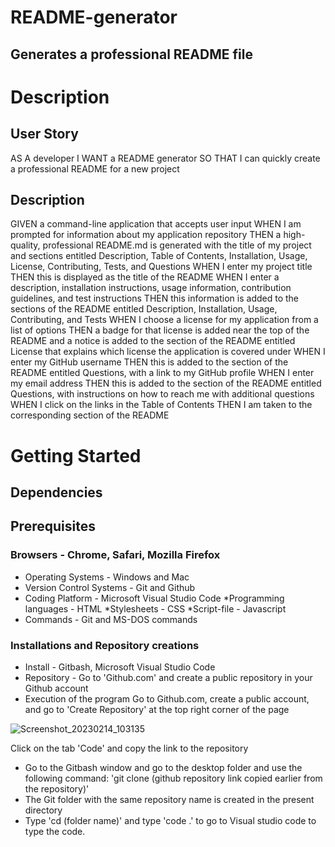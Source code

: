 # README-generator
## Generates a professional README file
# Description
## User Story
AS A developer
I WANT a README generator
SO THAT I can quickly create a professional README for a new project
## Description
GIVEN a command-line application that accepts user input
WHEN I am prompted for information about my application repository
THEN a high-quality, professional README.md is generated with the title of my project and sections entitled Description, Table of Contents, Installation, Usage, License, Contributing, Tests, and Questions
WHEN I enter my project title
THEN this is displayed as the title of the README
WHEN I enter a description, installation instructions, usage information, contribution guidelines, and test instructions
THEN this information is added to the sections of the README entitled Description, Installation, Usage, Contributing, and Tests
WHEN I choose a license for my application from a list of options
THEN a badge for that license is added near the top of the README and a notice is added to the section of the README entitled License that explains which license the application is covered under
WHEN I enter my GitHub username
THEN this is added to the section of the README entitled Questions, with a link to my GitHub profile
WHEN I enter my email address
THEN this is added to the section of the README entitled Questions, with instructions on how to reach me with additional questions
WHEN I click on the links in the Table of Contents
THEN I am taken to the corresponding section of the README
# Getting Started
## Dependencies
## Prerequisites
### Browsers - Chrome, Safari, Mozilla Firefox
* Operating Systems - Windows and Mac
* Version Control Systems - Git and Github
* Coding Platform - Microsoft Visual Studio Code *Programming languages - HTML *Stylesheets - CSS *Script-file - Javascript
* Commands - Git and MS-DOS commands
### Installations and Repository creations
* Install - Gitbash, Microsoft Visual Studio Code
* Repository - Go to 'Github.com' and create a public repository in your Github account
* Execution of the program
Go to Github.com, create a public account, and go to 'Create Repository' at the top right corner of the page

![Screenshot_20230214_103135](https://user-images.githubusercontent.com/122113060/223614562-5242e6fe-0889-4200-8293-6050ed8b97ac.png)

Click on the tab 'Code' and copy the link to the repository



* Go to the Gitbash window and go to the desktop folder and use the following command: 'git clone (github repository link copied earlier from the repository)'
* The Git folder with the same repository name is created in the present directory
* Type 'cd (folder name)' and type 'code .' to go to Visual studio code to type the code. 

